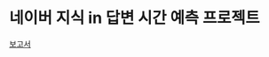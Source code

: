 # 네이버 지식 in 답변 시간 예측 프로젝트
[보고서](https://github.com/Youngjinman/skku/blob/master/ai_proj/AI_project.pdf)
